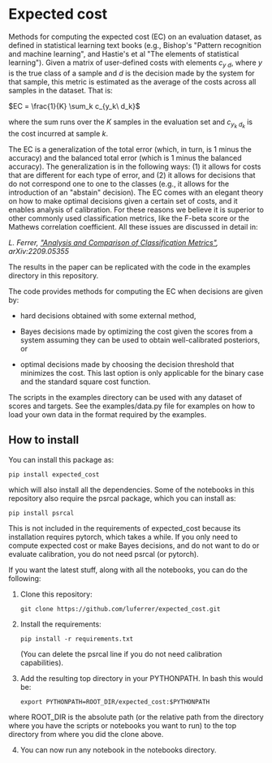 # Expected cost

Methods for computing the expected cost (EC) on an evaluation dataset, as defined in statistical learning text books (e.g., Bishop's "Pattern recognition and machine learning", and Hastie's et al "The elements of statistical learning"). 
Given a matrix of user-defined costs with elements $c_{y\ d}$, where $y$ is the true class of a sample and $d$ is the decision made by the system for that sample, 
this metric is estimated as the average of the costs across all samples in the dataset. That is:

$EC = \frac{1}{K} \sum_k c_{y_k\ d_k}$

where the sum runs over the $K$ samples in the evaluation set and $c_{y_k\ d_k}$ is the cost incurred at sample $k$.

The EC is a generalization of the total error (which, in turn, is 1 minus the accuracy) and the balanced total error (which is 1 minus the balanced accuracy). The generalization is in the following ways: (1) it allows for costs that are different for each type of error, and (2) it allows for decisions that do not correspond one to one to the classes (e.g., it allows for the introduction of an "abstain" decision). The EC comes with an elegant theory on how to make optimal decisions given a certain set of costs, and it enables analysis of calibration. For these reasons we believe it is superior to other commonly used classification metrics, like the F-beta score or the Mathews correlation coefficient. All these issues are discussed in detail in:

*L. Ferrer, ["Analysis and Comparison of Classification Metrics"](https://arxiv.org/abs/2209.05355), 	arXiv:2209.05355*

The results in the paper can be replicated with the code in the examples directory in this repository.

The code provides methods for computing the EC when decisions are given by:

* hard decisions obtained with some external method, 

* Bayes decisions made by optimizing the cost given the scores from a system assuming they can be used to obtain well-calibrated posteriors, or

* optimal decisions made by choosing the decision threshold that minimizes the cost. This last option is only applicable for the binary case and the standard square cost function.

The scripts in the examples directory can be used with any dataset of scores and targets. See the examples/data.py file for examples on how to load your own data in the format required by the examples.

## How to install

You can install this package as:

```pip install expected_cost```

which will also install all the dependencies. Some of the notebooks in this repository also require the psrcal package, which you can install as:

```pip install psrcal```

This is not included in the requirements of expected_cost because its installation requires pytorch, which takes a while. If you only need to compute expected cost or make Bayes decisions, and do not want to do or evaluate calibration, you do not need psrcal (or pytorch). 

If you want the latest stuff, along with all the notebooks, you can do the following:

1. Clone this repository:  

   ```git clone https://github.com/luferrer/expected_cost.git```

2. Install the requirements:  
   
   ```pip install -r requirements.txt```
   
   (You can delete the psrcal line if you do not need calibration capabilities).

3. Add the resulting top directory in your PYTHONPATH. In bash this would be:

   ```export PYTHONPATH=ROOT_DIR/expected_cost:$PYTHONPATH```

where ROOT_DIR is the absolute path (or the relative path from the directory where you have the scripts or notebooks you want to run) to the top directory from where you did the clone above.
 
4. You can now run any notebook in the notebooks directory.

